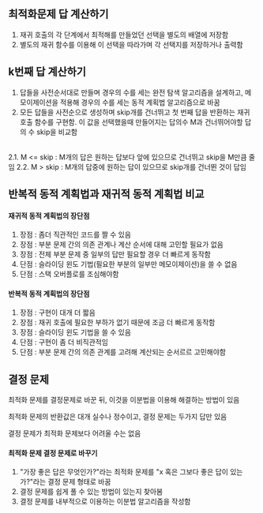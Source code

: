 ## 최적화문제 답 계산하기
1. 재귀 호출의 각 단계에서 최적해를 만들었던 선택을 별도의 배열에 저장함
2. 별도의 재귀 함수를 이용해 이 선택을 따라가며 각 선택지를 저장하거나 출력함

## k번째 답 계산하기
1. 답들을 사전순서대로 만들며 경우의 수를 세는 완전 탐색 알고리즘을 설계하고, 메모이제이션을 적용해 경우의 수를 세는 동적 계획법 알고리즘으로 바꿈
2. 모든 답들을 사전순으로 생성하며 skip개를 건너뛰고 첫 번째 답을 반환하는 재귀 호출 함수를 구현함. 이 값을 선택했을때 만들어지는 답의수 M과 건너뛰어야할 답의 수 skip을 비교함
<br>
2.1. M <= skip : M개의 답은 원하는 답보다 앞에 있으므로 건너뛰고 skip을 M만큼 줄임
2.2. M > skip : M개의 답중에 원하는 답이 있으므로 skip개를 건너뛴 것이 답임

## 반복적 동적 계획법과 재귀적 동적 계획법 비교
#### 재귀적 동적 계획법의 장단점
1. 장점 : 좀더 직관적인 코드를 짤 수 있음
2. 장점 : 부분 문제 간의 의존 관계나 계산 순서에 대해 고민할 필요가 없음
3. 장점 : 전체 부분 문제 중 일부의 답만 필요할 경우 더 빠르게 동작함
4. 단점 : 슬라이딩 윈도 기법(필요한 부분의 일부만 메모이제이션)을 쓸 수 없음
5. 단점 : 스택 오버플로를 조심해야함

#### 반복적 동적 계획법의 장단점
1. 장점 : 구현이 대개 더 짧음
2. 장점 : 재귀 호출에 필요한 부하가 없기 때문에 조금 더 빠르게 동작함
3. 장점 : 슬라이딩 윈도 기법을 쓸 수 있음
4. 단점 : 구현이 좀 더 비직관적임
5. 단점 : 부분 문제 간의 의존 관계를 고려해 계산되는 순서르르 고민해야함

## 결정 문제
최적화 문제를 결정문제로 바꾼 뒤, 이것을 이분법을 이용해 해결하는 방법이 있음

최적화 문제의 반환값은 대개 실수나 정수이고, 결정 문제는 두가지 답만 있음

결정 문제가 최적화 문제보다 어려울 수는 없음

#### 최적화 문제 결정 문제로 바꾸기
1. "가장 좋은 답은 무엇인가?"라는 최적화 문제를 "x 혹은 그보다 좋은 답이 있는가?"라는 결정 문제 형태로 바꿈
2. 결정 문제를 쉽게 풀 수 있는 방법이 있는지 찾아봄
3. 결정 문제를 내부적으로 이용하는 이분법 알고리즘을 작성함